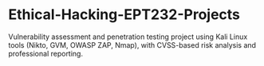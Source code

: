 # Ethical-Hacking-EPT232-Projects
Vulnerability assessment and penetration testing project using Kali Linux tools (Nikto, GVM, OWASP ZAP, Nmap), with CVSS-based risk analysis and professional reporting.
